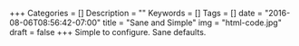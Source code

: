 +++
Categories = []
Description = ""
Keywords = []
Tags = []
date = "2016-08-06T08:56:42-07:00"
title = "Sane and Simple"
img = "html-code.jpg"
draft = false
+++
Simple to configure. Sane defaults.
